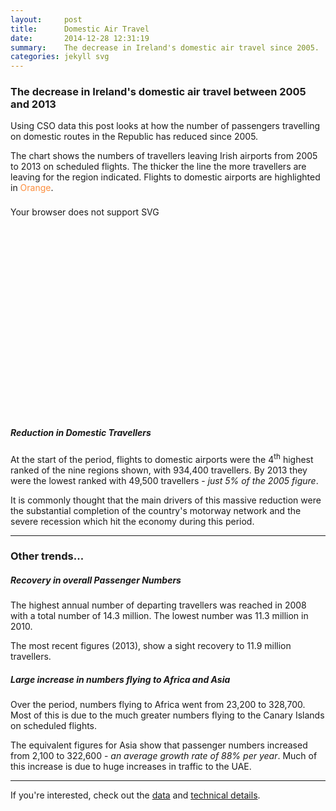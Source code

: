 ```yaml
---
layout:     post
title:      Domestic Air Travel
date:       2014-12-28 12:31:19
summary:    The decrease in Ireland's domestic air travel since 2005.
categories: jekyll svg
---
```


<head>
  <style>
  .svg-container_16-9 { 
    display: inline-block;
    position: relative;
    width: 100%;
    padding-bottom: 56.25%; 
    vertical-align: middle; 
    overflow: hidden;
    margin-top: 0.5rem;
    margin-bottom: 2rem;
  }

  .svg-container_sq { 
    display: inline-block;
    position: relative;
    width: 100%;
    padding-bottom: 100%; 
    vertical-align: middle; 
    overflow: hidden; 
  } 

  .svg-content { 
    display: inline-block;
    position: absolute;
    top: 0;
    left: 0;
  }
  </style>
</head>

### The decrease in Ireland's domestic air travel between 2005 and 2013

Using CSO data this post looks at how the number of passengers travelling on domestic routes in the Republic has reduced since 2005.

The chart shows the numbers of travellers leaving Irish airports from 2005 to 2013 on scheduled flights. The thicker the line the more travellers are leaving for the region indicated. Flights to domestic airports are highlighted in <span style="color: rgb(253,141,60);">Orange</span>.

<div class="svg-container_16-9">
  <object type="image/svg+xml" data="{{ site.baseurl }}/images/141224_DestRegionsYears_IrelandHighlight.svg" width="100%" height="100%" class="svg-content">Your browser does not support SVG
  </object>
</div>

##### Reduction in Domestic Travellers

At the start of the period, flights to domestic airports were the 4<sup>th</sup> highest ranked of the nine regions shown, with 934,400 travellers. By 2013 they were the lowest ranked with 49,500 travellers -  _just 5% of the 2005 figure_.

It is commonly thought that the main drivers of this massive reduction were the substantial completion of the country's motorway network and the severe recession which hit the economy during this period.

---

### Other trends...

##### Recovery in overall Passenger Numbers

The highest annual number of departing travellers was reached in 2008 with a total number of 14.3 million. The lowest number was 11.3 million in 2010.

The most recent figures (2013), show a sight recovery to 11.9 million travellers.

##### Large increase in numbers flying to Africa and Asia

Over the period, numbers flying to Africa went from 23,200 to 328,700. Most of this is due to the much greater numbers flying to the Canary Islands on scheduled flights.

The equivalent figures for Asia show that passenger numbers increased from 2,100 to 322,600 - _an average growth rate of 88% per year_. Much of this increase is due to huge increases in traffic to the UAE.

---

If you're interested, check out the [data](https://github.com/prockley/Air_Passengers_Dep_raw.densitydesign/tree/master/data) and [technical details](https://github.com/prockley/Air_Passengers_Dep_raw.densitydesign/tree/master).